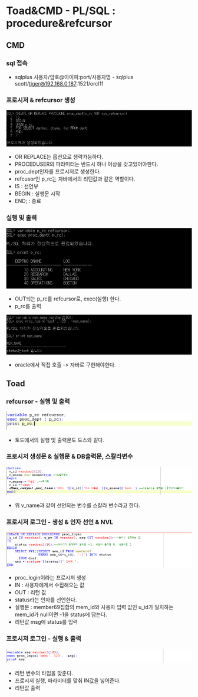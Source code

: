 # Toad&CMD - PL/SQL : procedure&refcursor

## CMD

### sql 접속

* sqlplus 사용자/암호@아이피:port/사용자명 - sqlplus scott/tiger@192.168.0.187:1521/orcl11

### 프로시저 & refcursor 생성

![](../../.gitbook/assets/1%20%288%29.png)

* OR REPLACE는 옵션으로 생략가능하다.
* PROCEDUSER의 파라미터는 반드시 하나 이상을 갖고있어야한다.
* proc\_dept인자를 프로시저로 생성한다.
* refcusor인 p\_rc는 자바에서의 리턴값과 같은 역할이다.
* IS : 선언부
* BEGIN : 실행문 시작
* END; : 종료

### 실행 및 출력

![](../../.gitbook/assets/2%20%287%29.png)

* OUT되는 p\_rc를 refcursor로, exec\(실행\) 한다.
* p\_rc를 출력

![](../../.gitbook/assets/1111.png)

* oracle에서 직접 호출 -&gt; 자바로 구현해야한다.

## Toad

### refcursor - 실행 및 출력

![](../../.gitbook/assets/3%20%287%29.png)

* 토드에서의 실행 및 출력문도 도스와 같다.

### 프로시저 생성문 & 실행문 & DB출력문, 스칼라변수

![](../../.gitbook/assets/4%20%288%29.png)

* 위 v\_name과 같이 선언되는 변수를 스칼라 변수라고 한다.

### 프로시저 로그인 - 생성 & 인자 선언 & NVL 

![](../../.gitbook/assets/6%20%283%29.png)

* proc\_login이라는 프로시저 생성
* IN : 사용자에게서 수집해오는 값
* OUT : 리턴 값
* status라는 인자를 선언한다.
* 실행문 : member69집합의 mem\_id와 사용자 입력 값인 u\_id가 일치하는 mem\_id가 null이면 -1을 status에 담는다.
* 리턴값 msg에 status를 입력

### 프로시저 로그인 - 실행 & 출력

![](../../.gitbook/assets/8%20%281%29.png)

* 리턴 변수의 타입을 맞춘다.
* 프로시저 실행, 파라미터를 맞춰 IN값을 넣어준다.
* 리턴값 출력

